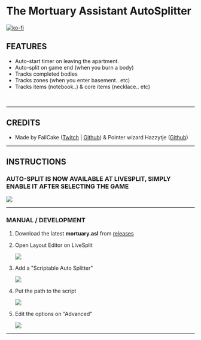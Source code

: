 # The Mortuary Assistant AutoSplitter
[![ko-fi](https://ko-fi.com/img/githubbutton_sm.svg)](https://ko-fi.com/P5P21MQ2K)

## FEATURES
- Auto-start timer on leaving the apartment.
- Auto-split on game end (when you burn a body)
- Tracks completed bodies
- Tracks zones (when you enter basement.. etc)
- Tracks items (notebook..) & core items (necklace.. etc)

<br>

-------------------------
## CREDITS

- Made by FailCake ([Twitch](https://www.twitch.tv/birbcaw_) | [Github](https://github.com/edunad)) & Pointer wizard Hazzytje ([Github](https://github.com/Hazzytje))

------------------

## INSTRUCTIONS

### AUTO-SPLIT IS NOW AVAILABLE AT LIVESPLIT, SIMPLY ENABLE IT AFTER SELECTING THE GAME
![](https://i.rawr.dev/Zr7QLiqiAS.png)

------------------

### MANUAL / DEVELOPMENT

1. Download the latest **mortuary.asl** from [releases](https://github.com/edunad/mortuary-assistant-autosplit/releases)
2. Open Layout Editor on LiveSplit

    ![](https://i.rawr.dev/0rYYCohqTk.png)

3. Add a "Scriptable Auto Splitter"

    ![](https://i.rawr.dev/4ACdrsdhIG.png)

4. Put the path to the script

    ![](https://i.rawr.dev/XMjfznJZfN.png)

5. Edit the options on "Advanced"

    ![](https://i.rawr.dev/qnmcXGOY7y.png)

-----
